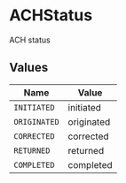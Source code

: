 # ACHStatus

ACH status


## Values

| Name         | Value        |
| ------------ | ------------ |
| `INITIATED`  | initiated    |
| `ORIGINATED` | originated   |
| `CORRECTED`  | corrected    |
| `RETURNED`   | returned     |
| `COMPLETED`  | completed    |